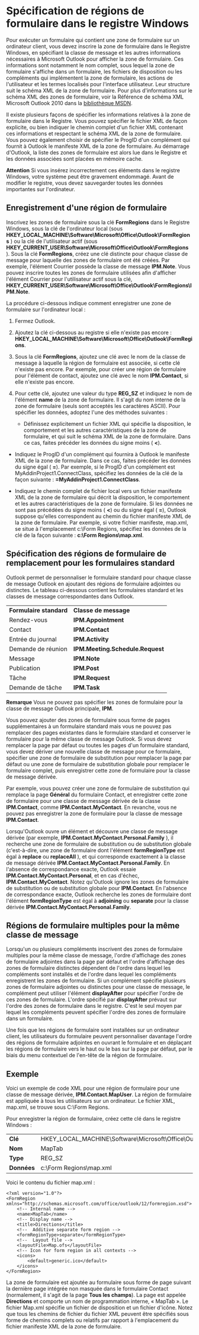 
# Spécification de régions de formulaire dans le registre Windows

Pour exécuter un formulaire qui contient une zone de formulaire sur un ordinateur client, vous devez inscrire la zone de formulaire dans le Registre Windows, en spécifiant la classe de message et les autres informations nécessaires à Microsoft Outlook pour afficher la zone de formulaire. Ces informations sont notamment le nom complet, sous lequel la zone de formulaire s'affiche dans un formulaire, les fichiers de disposition ou les compléments qui implémentent la zone de formulaire, les actions de l'utilisateur et les termes localisés pour l'interface utilisateur. Leur structure suit le schéma XML de la zone de formulaire. Pour plus d'informations sur le schéma XML des zones de formulaire, voir la Référence de schéma XML Microsoft Outlook 2010 dans la [bibliothèque MSDN](http://msdn.microsoft.com/library).
 

Il existe plusieurs façons de spécifier les informations relatives à la zone de formulaire dans le Registre. Vous pouvez spécifier le fichier XML de façon explicite, ou bien indiquer le chemin complet d'un fichier XML contenant ces informations et respectant le schéma XML de la zone de formulaire. Vous pouvez également choisir de spécifier le ProgID d'un complément qui fournit à Outlook le manifeste XML de la zone de formulaire. Au démarrage d'Outlook, la liste des zones de formulaire est alors lue dans le Registre et les données associées sont placées en mémoire cache.
 

 **Attention**  Si vous insérez incorrectement ces éléments dans le registre Windows, votre système peut être gravement endommagé. Avant de modifier le registre, vous devez sauvegarder toutes les données importantes sur l'ordinateur.
 


## Enregistrement d'une région de formulaire

 Inscrivez les zones de formulaire sous la clé **FormRegions** dans le Registre Windows, sous la clé de l'ordinateur local (sous **HKEY_LOCAL_MACHINE\Software\Microsoft\Office\Outlook\FormRegions** ) ou la clé de l'utilisateur actif (sous **HKEY_CURRENT_USER\Software\Microsoft\Office\Outlook\FormRegions** ). Sous la clé **FormRegions**, créez une clé distincte pour chaque classe de message pour laquelle des zones de formulaire ont été créées. Par exemple, l'élément Courrier possède la classe de message **IPM.Note**. Vous pouvez inscrire toutes les zones de formulaire utilisées afin d'afficher l'élément Courrier pour l'utilisateur actif sous la clé, **HKEY_CURRENT_USER\Software\Microsoft\Office\Outlook\FormRegions\IPM.Note**.
 

 
 La procédure ci-dessous indique comment enregistrer une zone de formulaire sur l'ordinateur local :
 

 

1. Fermez Outlook.
    
 
2. Ajoutez la clé ci-dessous au registre si elle n'existe pas encore :  **HKEY_LOCAL_MACHINE\Software\Microsoft\Office\Outlook\FormRegions**.
    
 
3. Sous la clé  **FormRegions**, ajoutez une clé avec le nom de la classe de message à laquelle la région de formulaire est associée, si cette clé n'existe pas encore. Par exemple, pour créer une région de formulaire pour l'élément de contact, ajoutez une clé avec le nom **IPM.Contact**, si elle n'existe pas encore.
    
 
4. Pour cette clé, ajoutez une valeur du type  **REG_SZ** et indiquez le nom de l'élément **name** de la zone de formulaire. Il s'agit du nom interne de la zone de formulaire (seuls sont acceptés les caractères ASCII). Pour spécifier les données, adoptez l'une des méthodes suivantes :
    
      - Définissez explicitement un fichier XML qui spécifie la disposition, le comportement et les autres caractéristiques de la zone de formulaire, et qui suit le schéma XML de la zone de formulaire. Dans ce cas, faites précéder les données du signe moins ( **<**).
    
 
  - Indiquez le ProgID d'un complément qui fournira à Outlook le manifeste XML de la zone de formulaire. Dans ce cas, faites précéder les données du signe égal ( **=**). Par exemple, si le ProgID d'un complément est MyAddinProject1.ConnectClass, spécifiez les données de la clé de la façon suivante :  **=MyAddinProject1.ConnectClass**.
    
 
  - Indiquez le chemin complet de fichier local vers un fichier manifeste XML de la zone de formulaire qui décrit la disposition, le comportement et les autres caractéristiques de la zone de formulaire. Si les données ne sont pas précédées du signe moins ( **<**) ou du signe égal ( **=**), Outlook suppose qu'elles correspondent au chemin du fichier manifeste XML de la zone de formulaire. Par exemple, si votre fichier manifeste, map.xml, se situe à l'emplacement c:\Form Regions\, spécifiez les données de la clé de la façon suivante :  **c:\Form Regions\map.xml**.
    
 

 

 

## Spécification des régions de formulaire de remplacement pour les formulaires standard

Outlook permet de personnaliser le formulaire standard pour chaque classe de message Outlook en ajoutant des régions de formulaire adjointes ou distinctes. Le tableau ci-dessous contient les formulaires standard et les classes de message correspondantes dans Outlook.
 

 

|||
|:-----|:-----|
|**Formulaire standard**|**Classe de message**|
|Rendez-vous|**IPM.Appointment**|
|Contact|**IPM.Contact**|
|Entrée du journal|**IPM.Activity**|
|Demande de réunion|**IPM.Meeting.Schedule.Request**|
|Message|**IPM.Note**|
|Publication|**IPM.Post**|
|Tâche|**IPM.Request**|
|Demande de tâche|**IPM.Task**|

 **Remarque**  Vous ne pouvez pas spécifier les zones de formulaire pour la classe de message Outlook principale,  **IPM**.
 

Vous pouvez ajouter des zones de formulaire sous forme de pages supplémentaires à un formulaire standard mais vous ne pouvez pas remplacer des pages existantes dans le formulaire standard et conserver le formulaire pour la même classe de message Outlook. Si vous devez remplacer la page par défaut ou toutes les pages d'un formulaire standard, vous devez dériver une nouvelle classe de message pour ce formulaire, spécifier une zone de formulaire de substitution pour remplacer la page par défaut ou une zone de formulaire de substitution globale pour remplacer le formulaire complet, puis enregistrer cette zone de formulaire pour la classe de message dérivée.
 

 
Par exemple, vous pouvez créer une zone de formulaire de substitution qui remplace la page  **Général** du formulaire Contact, et enregistrer cette zone de formulaire pour une classe de message dérivée de la classe **IPM.Contact**, comme **IPM.Contact.MyContact**. En revanche, vous ne pouvez pas enregistrer la zone de formulaire pour la classe de message **IPM.Contact**.
 

 
Lorsqu'Outlook ouvre un élément et découvre une classe de message dérivée (par exemple,  **IPM.Contact.MyContact.Personal.Family** ), il recherche une zone de formulaire de substitution ou de substitution globale (c'est-à-dire, une zone de formulaire dont l'élément **formRegionType** est égal à **replace** ou **replaceAll** ), et qui corresponde exactement à la classe de message dérivée **IPM.Contact.MyContact.Personal.Family**. En l'absence de correspondance exacte, Outlook essaie **IPM.Contact.MyContact.Personal**, et en cas d'échec, **IPM.Contact.MyContact**. Notez qu'Outlook ignore les zones de formulaire de substitution ou de substitution globale pour **IPM.Contact**. En l'absence de correspondance exacte, Outlook recherche les zones de formulaire dont l'élément **formRegionType** est égal à **adjoining** ou **separate** pour la classe dérivée **IPM.Contact.MyContact.Personal.Family**.
 

 

## Régions de formulaire multiples pour la même classe de message

Lorsqu'un ou plusieurs compléments inscrivent des zones de formulaire multiples pour la même classe de message, l'ordre d'affichage des zones de formulaire adjointes dans la page par défaut et l'ordre d'affichage des zones de formulaire distinctes dépendent de l'ordre dans lequel les compléments sont installés et de l'ordre dans lequel les compléments enregistrent les zones de formulaire. Si un complément spécifie plusieurs zones de formulaire adjointes ou distinctes pour une classe de message, le complément peut utiliser l'élément  **displayAfter** pour spécifier l'ordre de ces zones de formulaire. L'ordre spécifié par **displayAfter** prévaut sur l'ordre des zones de formulaire dans le registre. C'est le seul moyen par lequel les compléments peuvent spécifier l'ordre des zones de formulaire dans un formulaire.
 

 
Une fois que les régions de formulaire sont installées sur un ordinateur client, les utilisateurs du formulaire peuvent personnaliser davantage l'ordre des régions de formulaire adjointes en ouvrant le formulaire et en déplaçant les régions de formulaire vers le haut ou le bas sur la page par défaut, par le biais du menu contextuel de l'en-tête de la région de formulaire.
 

 

## Exemple

Voici un exemple de code XML pour une région de formulaire pour une classe de message dérivée,  **IPM.Contact.MapUser**. La région de formulaire est appliquée à tous les utilisateurs sur un ordinateur. Le fichier XML, map.xml, se trouve sous C:\Form Regions.
 

 
Pour enregistrer la région de formulaire, créez cette clé dans le registre Windows :
 

 

|||
|:-----|:-----|
|**Clé**|HKEY_LOCAL_MACHINE\Software\Microsoft\Office\Outlook\FormRegions\IPM.Contact.MapUser|
|**Nom**|MapTab|
|**Type**|REG_SZ|
|**Données**|c:\Form Regions\map.xml|

 

 
Voici le contenu du fichier map.xml : 
 

 



```
<?xml version="1.0"?> 
<FormRegion xmlns="http://schemas.microsoft.com/office/outlook/12/formregion.xsd">   
    <!-- Internal name --> 
    <name>MapTab</name> 
    <!-- Display name --> 
    <title>Directions</title> 
    <!--  Additive separate form region --> 
    <formRegionType>separate</formRegionType> 
    <!--  Layout file --> 
    <layoutFile>Map.ofs</layoutFile> 
    <!-- Icon for form region in all contexts --> 
    <icons> 
        <default>generic.ico</default> 
    </icons> 
</FormRegion> 

```

La zone de formulaire est ajoutée au formulaire sous forme de page suivant la dernière page intégrée non masquée dans le formulaire Contact (normalement, il s'agit de la page  **Tous les champs**). La page est appelée  **Directions** et comporte un nom de programmation interne, « MapTab ». Le fichier Map.xml spécifie un fichier de disposition et un fichier d'icône. Notez que tous les chemins de fichier du fichier XML peuvent être spécifiés sous forme de chemins complets ou relatifs par rapport à l'emplacement du fichier manifeste XML de la zone de formulaire.
 

 

